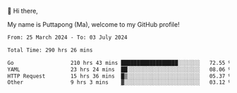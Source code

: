 👋 Hi there,

My name is Puttapong (Ma), welcome to my GitHub profile!

<!--START_SECTION:waka-->

```txt
From: 25 March 2024 - To: 03 July 2024

Total Time: 290 hrs 26 mins

Go                  210 hrs 43 mins ██████████████████░░░░░░░   72.55 %
YAML                23 hrs 24 mins  ██░░░░░░░░░░░░░░░░░░░░░░░   08.06 %
HTTP Request        15 hrs 36 mins  █▒░░░░░░░░░░░░░░░░░░░░░░░   05.37 %
Other               9 hrs 3 mins    ▓░░░░░░░░░░░░░░░░░░░░░░░░   03.12 %
```

<!--END_SECTION:waka-->

